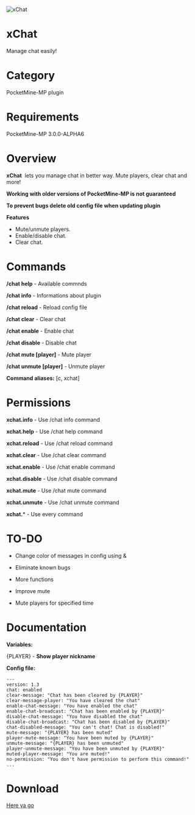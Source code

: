 ![xChat](http://i.imgur.com/oeWKfn3.jpg "xChat")

# xChat
Manage chat easily!

# Category
PocketMine-MP plugin

# Requirements
PocketMine-MP 3.0.0-ALPHA6

# Overview
**xChat**  lets you manage chat in better way. Mute players, clear chat and more!

**Working with older versions of PocketMine-MP is not guaranteed**

**To prevent bugs delete old config file when updating plugin**

**Features**
- Mute/unmute players.
- Enable/disable chat.
- Clear chat.

# Commands
**/chat help** - Available commnds

**/chat info** - Informations about plugin

**/chat reload** - Reload config file

**/chat clear** - Clear chat

**/chat enable** - Enable chat

**/chat disable** - Disable chat

**/chat mute [player]** - Mute player

**/chat unmute [player]** - Unmute player

**Command aliases:** [c, xchat]

# Permissions
**xchat.info** - Use /chat info command

**xchat.help** - Use /chat help command

**xchat.reload** - Use /chat reload command

**xchat.clear** - Use /chat clear command

**xchat.enable** - Use /chat enable command

**xchat.disable** - Use /chat disable command

**xchat.mute** - Use /chat mute command

**xchat.unmute** - Use /chat unmute command

**xchat.*** - Use every command

# TO-DO
- Change color of messages in config using &

- Eliminate known bugs

- More functions

- Improve mute

- Mute players for specified time

# Documentation
**Variables:**

{PLAYER} - **Show player nickname**

**Config file:**
```
---
version: 1.3
chat: enabled
clear-message: "Chat has been cleared by {PLAYER}"
clear-message-player: "You have cleared the chat"
enable-chat-message: "You have enabled the chat"
enable-chat-broadcast: "Chat has been enabled by {PLAYER}"
disable-chat-message: "You have disabled the chat"
disable-chat-broadcast: "Chat has been disabled by {PLAYER}"
chat-disabled-message: "You can't chat! Chat is disabled!"
mute-message: "{PLAYER} has been muted"
player-mute-message: "You have been muted by {PLAYER}"
unmute-message: "{PLAYER} has been unmuted"
player-unmute-message: "You have been unmuted by {PLAYER}"
muted-player-message: "You are muted!"
no-permission: "You don't have permission to perform this command!"
...
```

# Download
[Here ya go](https://github.com/Rysieku/xChat/releases)
